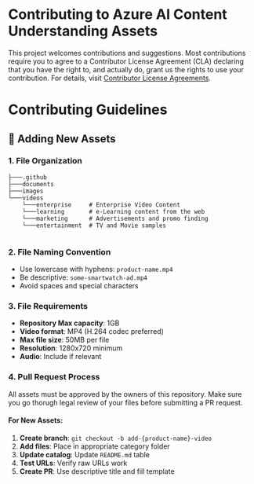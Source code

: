 # Contributing to Azure AI Content Understanding Assets

This project welcomes contributions and suggestions.  Most contributions require you to agree to a
Contributor License Agreement (CLA) declaring that you have the right to, and actually do, grant us
the rights to use your contribution. For details, visit [Contributor License Agreements](https://cla.opensource.microsoft.com).

# Contributing Guidelines

## 🎯 Adding New Assets

### 1. **File Organization**

```
├───.github
├───documents
├───images
└───videos
    └───enterprise     # Enterprise Video Content
    └───learning       # e-Learning content from the web
    └───marketing      # Advertisements and promo finding
    └───entertainment  # TV and Movie samples
    
```

### 2. **File Naming Convention**
- Use lowercase with hyphens: `product-name.mp4`
- Be descriptive: `some-smartwatch-ad.mp4`
- Avoid spaces and special characters

### 3. **File Requirements**
- **Repository Max capacity**: 1GB
- **Video format**: MP4 (H.264 codec preferred)
- **Max file size**: 50MB per file
- **Resolution**: 1280x720 minimum
- **Audio**: Include if relevant

### 4. **Pull Request Process**

All assets must be approved by the owners of this repository. Make sure you go thorugh legal review of your files before submitting a PR request.

#### **For New Assets:**
1. **Create branch**: `git checkout -b add-{product-name}-video`
2. **Add files**: Place in appropriate category folder
3. **Update catalog**: Update `README.md` table
4. **Test URLs**: Verify raw URLs work
5. **Create PR**: Use descriptive title and fill template